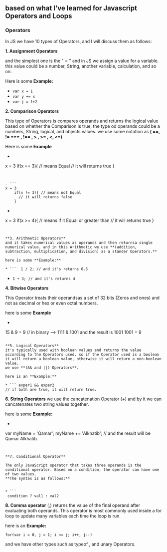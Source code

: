 
## based on what I've learned for Javascript Operators and Loops

### Operators

In JS we have 10 types of Operators, and I will discuss them as follows:

**1. Assignment Operators**

and the simplest one is the " = "  and in JS we assign a value for a variable. this value could be a number, String, another variable, calculation, and so on.

Here is some **Example:**
- ``` var x = 1 ```
- ``` var y += x ```
- ``` var j = 1+2 ```


**2. Comparison Operators**

This type of Operators is compares operands  and returns the logical value based on whether the Comparison is true, the type od operands could be a numbers, String, logical, and objects values. we use some notation as **( ==, != === , !== , > , >= , <, <=)**

Here is some **Example**

- ``` 
x = 3
    if(x == 3){ // means Equal
      // it will returns true
    }
``` 


- ``` 
x = 3
    if(x != 3){ // means not Equal
      // it will returns false
    }
```


- ``` 
x = 3
    if(x >= 4){ // means if it Equal or greater than
      // it will returns true
    }
```


**3. Arithmetic Operators**
and it takes numerical values as operands and then returnsa single numerical value. and in this Arithmetic we use **(addition, subtraction, multiplication, and division) as a stander Operators.**

here is some **Example:**

* ```  1 / 2; // and it's returns 0.5 
```

* ``` 1 + 3; // and it's returns 4 ```

**4. Bitwise Operators**

This Operator treats their operandsas a set of 32 bits (Zeros and ones) and not as decimal or hex or even octal numbers. 

here is some **Example**

* ``` 
15 & 9 = 9 
// in binary --> 1111 & 1001 
and the result is 1001
1001 = 9
```

**5. Logical Operators**
it's typically used with boolean values and returns the value according to the Operators used. so if the Operator used is a boolean it will return a boolean value, otherwise it will return a non-boolean value.
we use **(&& and ||) Operators**.

here is an **Example:**

* ``` exper1 && exper2 
// if both are true, it will return true. 
```

**6. String Operators**
we use the cancatenation Operator (+) and by it we can cancatenates two string values together. 

here is some **Example:**

* ``` 
var myName = 'Qamar';
myName += 'Alkhatib'; 
// and the result will be Qamar Alkhatib. 
``` 


**7. Conditional Operator**

The only JavaScript operator that takes three operands is the conditional operator. Based on a condition, the operator can have one of two values. 
**The syntax is as follows:**


* ```
 condition ? val1 : val2 
```

**8. Comma operator**
(,) returns the value of the final operand after evaluating both operands. This operator is most commonly used inside a for loop to update many variables each time the loop is run.

here is an **Example:**

``` 
for(var i = 0, j = 1; i <= j; i++, j--)
```

and we have other types such as typeof , and unary Operators. 

